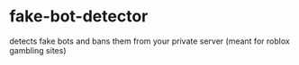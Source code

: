# fake-bot-detector
detects fake bots and bans them from your private server (meant for roblox gambling sites)
